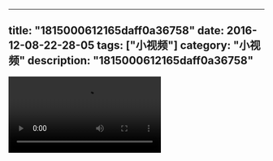 
---
title: "1815000612165daff0a36758"
date: 2016-12-08-22-28-05
tags: ["小视频"]
category: "小视频"
description: "1815000612165daff0a36758"
---
<video src="http://ohtsqip0g.bkt.clouddn.com/1815000612165daff0a36758.mp4" controls="controls"></video>
